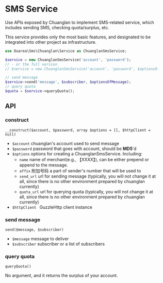 # SMS Service
Use APIs exposed by Chuanglan to implement SMS-related service, which includes sending SMS, checking quota/surplus, etc.

This service provides only the most basic features, and designated to be integrated into other project as infrastructure. 

```php
use Ouarea\Sms\Chuanglan\Service as ChuanglanSmsService;

$service = new ChuanglanSmsService('account', 'password');
// - or the full version
// $service = new ChuanglanSmsService('account', 'password', $optionsOfService, $instanceOfClient);

// send message
$service->send('message', $subscriber, $optionsOfMessage);
// query quota
$quota = $service->queryQuota();
```

## API
### construct
``__construct($account, $password, array $options = [], $httpClient = null)``

* ``$account``  chuanglan's account used to send message
* ``$password`` password that goes with account, should be **MD5**'d
* ``$options``  options for creating a ChuanglanSmsService. Including:
	* ``name`` name of merchant(e.g., 【XXXX】), can be either prepend or append to the message.
	* ``affix`` 附加号码 a part of sender's number that will be used to
	* ``send_url``  url for sending message (typically, you will not change it at all, since there is no other environment prepared by chuanglan currently)
	* ``quota_url``  url for querying quota (typically, you will not change it at all, since there is no other environment prepared by chuanglan currently)
* ``$httpClient `` GuzzleHttp client instance

### send message
``send($message, $subscriber)``

* ``$message`` message to deliver
* ``$subscriber`` subscriber or a list of subscribers

### query quota
``queryQuota()``

No argument, and it returns the surplus of your account.